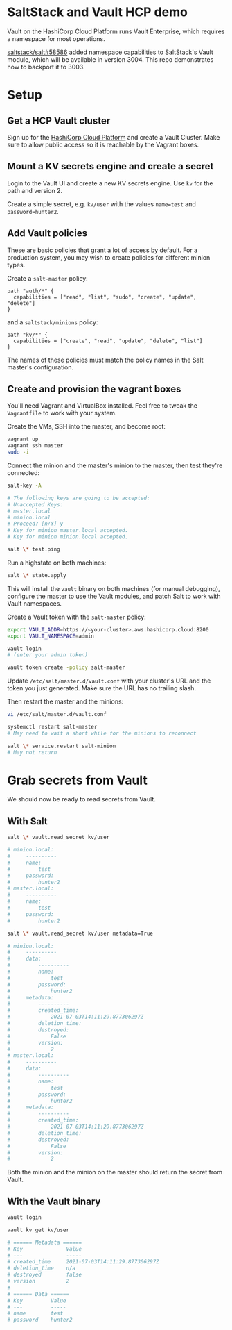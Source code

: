 # SaltStack and Vault HCP demo

Vault on the HashiCorp Cloud Platform runs Vault Enterprise, which requires a namespace for most operations.

[saltstack/salt#58586](https://github.com/saltstack/salt/pull/58586) added namespace capabilities to SaltStack's Vault module, which will be available in version 3004.
This repo demonstrates how to backport it to 3003.

# Setup

## Get a HCP Vault cluster

Sign up for the [HashiCorp Cloud Platform](https://portal.cloud.hashicorp.com/) and create a Vault Cluster.
Make sure to allow public access so it is reachable by the Vagrant boxes.

## Mount a KV secrets engine and create a secret

Login to the Vault UI and create a new KV secrets engine.
Use `kv` for the path and version 2.

Create a simple secret, e.g. `kv/user` with the values `name=test` and `password=hunter2`.

## Add Vault policies

These are basic policies that grant a lot of access by default.
For a production system, you may wish to create policies for different minion types.

Create a `salt-master` policy:

```hcl
path "auth/*" {
  capabilities = ["read", "list", "sudo", "create", "update", "delete"]
}
```

and a `saltstack/minions` policy:

```hcl
path "kv/*" {
  capabilities = ["create", "read", "update", "delete", "list"]
}
```

The names of these policies must match the policy names in the Salt master's configuration.

## Create and provision the vagrant boxes

You'll need Vagrant and VirtualBox installed.
Feel free to tweak the `Vagrantfile` to work with your system.

Create the VMs, SSH into the master, and become root:

```bash
vagrant up
vagrant ssh master
sudo -i
```

Connect the minion and the master's minion to the master, then test they're connected:

```bash
salt-key -A

# The following keys are going to be accepted:
# Unaccepted Keys:
# master.local
# minion.local
# Proceed? [n/Y] y
# Key for minion master.local accepted.
# Key for minion minion.local accepted.

salt \* test.ping
```

Run a highstate on both machines:

```bash
salt \* state.apply
```

This will install the `vault` binary on both machines (for manual debugging), configure the master to use the Vault modules, and patch Salt to work with Vault namespaces.

Create a Vault token with the `salt-master` policy:

```bash
export VAULT_ADDR=https://<your-cluster>.aws.hashicorp.cloud:8200
export VAULT_NAMESPACE=admin

vault login
# (enter your admin token)

vault token create -policy salt-master
```

Update `/etc/salt/master.d/vault.conf` with your cluster's URL and the token you just generated.
Make sure the URL has no trailing slash.

Then restart the master and the minions:

```bash
vi /etc/salt/master.d/vault.conf

systemctl restart salt-master
# May need to wait a short while for the minions to reconnect

salt \* service.restart salt-minion
# May not return
```

# Grab secrets from Vault

We should now be ready to read secrets from Vault.

## With Salt

```bash
salt \* vault.read_secret kv/user

# minion.local:
#     ----------
#     name:
#         test
#     password:
#         hunter2
# master.local:
#     ----------
#     name:
#         test
#     password:
#         hunter2
```

```bash
salt \* vault.read_secret kv/user metadata=True

# minion.local:
#     ----------
#     data:
#         ----------
#         name:
#             test
#         password:
#             hunter2
#     metadata:
#         ----------
#         created_time:
#             2021-07-03T14:11:29.877306297Z
#         deletion_time:
#         destroyed:
#             False
#         version:
#             2
# master.local:
#     ----------
#     data:
#         ----------
#         name:
#             test
#         password:
#             hunter2
#     metadata:
#         ----------
#         created_time:
#             2021-07-03T14:11:29.877306297Z
#         deletion_time:
#         destroyed:
#             False
#         version:
#             2
```

Both the minion and the minion on the master should return the secret from Vault.

## With the Vault binary

```bash
vault login

vault kv get kv/user

# ====== Metadata ======
# Key              Value
# ---              -----
# created_time     2021-07-03T14:11:29.877306297Z
# deletion_time    n/a
# destroyed        false
# version          2
#
# ====== Data ======
# Key         Value
# ---         -----
# name        test
# password    hunter2
```
